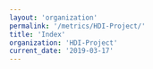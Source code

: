 ```yaml
---
layout: 'organization'
permalink: '/metrics/HDI-Project/'
title: 'Index'
organization: 'HDI-Project'
current_date: '2019-03-17'
---
```


